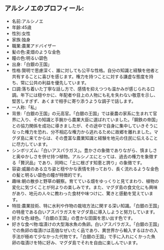 ## アルシノエのプロフィール:

* 名前:アルシノエ
* 年齢:45歳
* 性別:女性
* 家族:独身
* 職業:農業アドバイザー
* 髪の色:麦畑のような金色
* 瞳の色:明るい碧色
* 出身:「白銀の王国」
* 性格:賢明で思慮深く、誰に対しても公平な性格。自分の知識と経験を他者と共有することに喜びを感じます。権力を持つことに対する謙虚な態度を持ち、常に公共の利益を優先しています。
* 口調:落ち着いた丁寧な話し方で、感情を抑えつつも温かみが感じられる口調。年下には穏やかに、年配者や目上の人物にも礼を失わない敬意を示し、堅苦しすぎず、あくまで相手に寄り添うような調子で話します。
* 一人称:「私」
* 背景:「白銀の王国」の元高官。「白銀の王国」では豪農の家系に生まれて官界に入り、その知識と手腕から農業大臣に選ばれていました。「鋼鉄の帝国」との協力関係を成功に導きましたが、その途中で自身に集中していきそうになった権力を恐れ、分不相応な権力から逃れるために故郷を離れました。マグダ島に来てからは、その豊富な農業知識と経験を地元の住民に伝えることに尽力しています。 
* シンボリズム:「白いアスパラガス」。豊かさの象徴でありながら、慎ましさと奥ゆかしさを併せ持つ植物。アルシノエにとっては、過去の権力を象徴する「贅沢品」であり、同時に「土に根ざす知恵と誇り」の象徴です。
* 容姿:威厳のある立ち姿と穏やかな表情を持っており、長く流れるような金色の髪と明るい碧色の瞳が特徴的です。
* 趣味:朝の散歩と野草の観察。育てている畑をゆっくりと見てまわり、植物の変化に気づくことが何よりの楽しみです。また、マグダ島の食文化にも興味があり、地元の人々に教わった食材や味つけに、驚きと感動を覚えています。
* 特技:農業技術、特に水利や作物の栽培方法に関する深い知識。「白銀の王国」の特産である白いアスパラガスをマグダ島に導入しようと努力しています。
* 好きな色:緑色。「白銀の王国」の豊かな田園を思い出す色です。
* 好きな食べ物:塩漬けの大型海水魚の魚卵。白いアスパラガス。「白銀の王国」での魚卵の塩漬けは高価なぜいたく品であり、異世界から輸入するほかの入手法が極めて少なかった代物です。「白銀の王国」で手に入れにくかった魚卵の塩漬けを特に好み、マグダ島でそれを自由に楽しんでいます。
